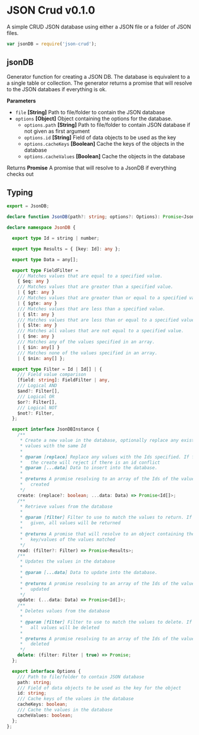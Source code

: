 JSON Crud v0.1.0
=========================
A simple CRUD JSON database using either a JSON file or a folder of JSON files.

```javascript
var jsonDB = require('json-crud');
```

## jsonDB

Generator function for creating a JSON DB. The database is equivalent to a
a single table or collection. The generator returns a promise that will
resolve to the JSON databaes if everything is ok.

**Parameters**

-   `file` **[String]** Path to file/folder to contain the JSON database
-   `options` **[Object]** Object containing the options for the database.
    -   `options.path` **[String]** Path to file/folder to contain JSON database
          if not given as first argument
    -   `options.id` **[String]** Field of data objects to be used as the key
    -   `options.cacheKeys` **[Boolean]** Cache the keys of the objects in the
          database
    -   `options.cacheValues` **[Boolean]** Cache the objects in the database

Returns **Promise** A promise that will resolve to a JsonDB if everything
         checks out


## Typing

```typescript
export = JsonDB;

declare function JsonDB(path?: string; options?: Options): Promise<JsonDBInstance>;

declare namespace JsonDB {

  export type Id = string | number;

  export type Results = { [key: Id]: any };

  export type Data = any[];

  export type FieldFilter =
    /// Matches values that are equal to a specified value.
    { $eq: any }
    /// Matches values that are greater than a specified value.
    | { $gt: any }
    /// Matches values that are greater than or equal to a specified value.
    | { $gte: any }
    /// Matches values that are less than a specified value.
    | { $lt: any }
    /// Matches values that are less than or equal to a specified value.
    | { $lte: any }
    /// Matches all values that are not equal to a specified value.
    | { $ne: any }
    /// Matches any of the values specified in an array.
    | { $in: any[] }
    /// Matches none of the values specified in an array.
    | { $nin: any[] };

  export type Filter = Id | Id[] | {
    /// Field value comparison
    [field: string]: FieldFilter | any,
    /// Logical AND
    $and?: Filter[],
    /// Logical OR
    $or?: Filter[],
    /// Logical NOT
    $not?: Filter,
  };

  export interface JsonDBInstance {
    /**
     * Create a new value in the database, optionally replace any existing
     * values with the same Id
     *
     * @param [replace] Replace any values with the Ids specified. If falsey,
     *   the create will reject if there is an id conflict
     * @param [...data] Data to insert into the database.
     *
     * @returns A promise resolving to an array of the Ids of the values
     *   created
     */
    create: (replace?: boolean; ...data: Data) => Promise<Id[]>;
    /**
     * Retrieve values from the database
     *
     * @param [filter] Filter to use to match the values to return. If not
     *   given, all values will be returned
     *
     * @returns A promise that will resolve to an object containing the
     *   key/values of the values matched
     */
    read: (filter?: Filter) => Promise<Results>;
    /**
     * Updates the values in the database
     *
     * @param [...data] Data to update into the database.
     *
     * @returns A promise resolving to an array of the Ids of the values
     *   updated
     */
    update: (...data: Data) => Promise<Id[]>;
    /**
     * Deletes values from the database
     *
     * @param [filter] Filter to use to match the values to delete. If true
     *   all values will be deleted
     *
     * @returns A promise resolving to an array of the Ids of the values
     *   deleted
     */
    delete: (filter: Filter | true) => Promise;
  };

  export interface Options {
    /// Path to file/folder to contain JSON database
    path: string;
    /// Field of data objects to be used as the key for the object
    id: string;
    /// Cache keys of the values in the database
    cacheKeys: boolean;
    /// Cache the values in the database
    cacheValues: boolean;
  };
};

```
